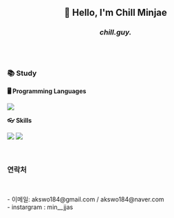 <div align="center">
  <h2>👋 Hello, I'm Chill Minjae</h2>
  <h3><i>chill.guy.</i></h3>
  <br>
</div>

<br>




<h3>📚 Study</h3>

<b>🖥️ Programming Languages</b><br>
<p>
  <img src="https://img.shields.io/badge/Python-3776AB?style=for-the-badge&logo=Python&logoColor=white"/>
  </p>


<b>👓 Skills</b><br>
<p >
  <img src="https://img.shields.io/badge/Git-F05032?style=for-the-badge&logo=Git&logoColor=white"/>
  <img src="https://img.shields.io/badge/GitHub-181717?style=for-the-badge&logo=GitHub&logoColor=white"/>
 </p>

<br>

### 연락처
<br>
<p>
- 이메일: akswo184@gmail.com / akswo184@naver.com
  <br>
- instargram : min__jjas
</p>


